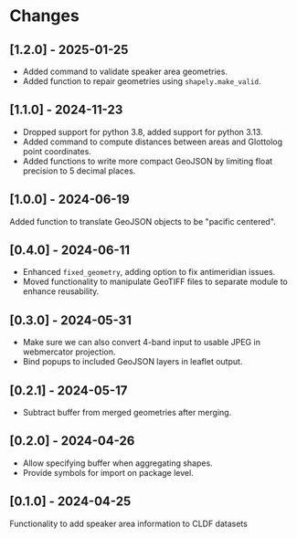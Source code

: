 # Changes

## [1.2.0] - 2025-01-25

- Added command to validate speaker area geometries.
- Added function to repair geometries using `shapely.make_valid`.


## [1.1.0] - 2024-11-23

- Dropped support for python 3.8, added support for python 3.13.
- Added command to compute distances between areas and Glottolog point coordinates.
- Added functions to write more compact GeoJSON by limiting float precision to 5 decimal places.


## [1.0.0] - 2024-06-19

Added function to translate GeoJSON objects to be "pacific centered".


## [0.4.0] - 2024-06-11

- Enhanced `fixed_geometry`, adding option to fix antimeridian issues.
- Moved functionality to manipulate GeoTIFF files to separate module to enhance
  reusability.


## [0.3.0] - 2024-05-31

- Make sure we can also convert 4-band input to usable JPEG in webmercator projection.
- Bind popups to included GeoJSON layers in leaflet output.


## [0.2.1] - 2024-05-17

- Subtract buffer from merged geometries after merging.


## [0.2.0] - 2024-04-26

- Allow specifying buffer when aggregating shapes.
- Provide symbols for import on package level.


## [0.1.0] - 2024-04-25

Functionality to add speaker area information to CLDF datasets
